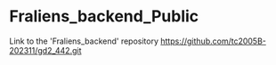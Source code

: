 # Fraliens_backend_Public
Link to the 'Fraliens_backend' repository
https://github.com/tc2005B-202311/gd2_442.git

